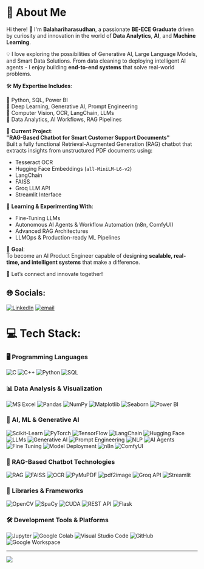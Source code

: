 # 💫 About Me

Hi there! 👋 I'm **Balahariharasudhan**, a passionate **BE-ECE Graduate** driven by curiosity and innovation in the world of **Data Analytics**, **AI**, and **Machine Learning**.

💡 I love exploring the possibilities of Generative AI, Large Language Models, and Smart Data Solutions. From data cleaning to deploying intelligent AI agents - I enjoy building **end-to-end systems** that solve real-world problems.

🛠️ **My Expertise Includes**:

 🔹 Python, SQL, Power BI  
 🔹 Deep Learning, Generative AI, Prompt Engineering  
 🔹 Computer Vision, OCR, LangChain, LLMs  
 🔹 Data Analytics, AI Workflows, RAG Pipelines

🚀 **Current Project**:  
**"RAG-Based Chatbot for Smart Customer Support Documents"**  
Built a fully functional Retrieval-Augmented Generation (RAG) chatbot that extracts insights from unstructured PDF documents using:
- Tesseract OCR  
- Hugging Face Embeddings (`all-MiniLM-L6-v2`)  
- LangChain  
- FAISS  
- Groq LLM API  
- Streamlit Interface  

🌱 **Learning & Experimenting With**:
- Fine-Tuning LLMs  
- Autonomous AI Agents & Workflow Automation (n8n, ComfyUI)  
- Advanced RAG Architectures  
- LLMOps & Production-ready ML Pipelines

🎯 **Goal**:  
To become an AI Product Engineer capable of designing **scalable, real-time, and intelligent systems** that make a difference.

🔗 Let’s connect and innovate together!

## 🌐 Socials:
[![LinkedIn](https://img.shields.io/badge/LinkedIn-%230077B5.svg?logo=linkedin&logoColor=white)](https://linkedin.com/in/balahariharasudhant) [![email](https://img.shields.io/badge/Email-D14836?logo=gmail&logoColor=white)](mailto:balahariharasudhan6095@gmail.com) 

# 💻 Tech Stack:

### 🖥️ Programming Languages
![C](https://img.shields.io/badge/C-%2300599C.svg?style=for-the-badge&logo=c&logoColor=white)
![C++](https://img.shields.io/badge/C++-%2300599C.svg?style=for-the-badge&logo=c%2B%2B&logoColor=white)
![Python](https://img.shields.io/badge/Python-3670A0?style=for-the-badge&logo=python&logoColor=ffdd54)
![SQL](https://img.shields.io/badge/SQL-4479A1?style=for-the-badge&logo=sqlite&logoColor=white)

### 📊 Data Analysis & Visualization
![MS Excel](https://img.shields.io/badge/MS%20Excel-217346?style=for-the-badge&logo=microsoft-excel&logoColor=white)
![Pandas](https://img.shields.io/badge/Pandas-%23150458.svg?style=for-the-badge&logo=pandas&logoColor=white)
![NumPy](https://img.shields.io/badge/NumPy-%23013243.svg?style=for-the-badge&logo=numpy&logoColor=white)
![Matplotlib](https://img.shields.io/badge/Matplotlib-ffffff.svg?style=for-the-badge&logo=matplotlib&logoColor=black)
![Seaborn](https://img.shields.io/badge/Seaborn-3776AB.svg?style=for-the-badge&logo=python&logoColor=white)
![Power BI](https://img.shields.io/badge/PowerBI-F2C811?style=for-the-badge&logo=powerbi&logoColor=black)

### 🤖 AI, ML & Generative AI
![Scikit-Learn](https://img.shields.io/badge/Scikit--Learn-F7931E?style=for-the-badge&logo=scikit-learn&logoColor=white)
![PyTorch](https://img.shields.io/badge/PyTorch-EE4C2C?style=for-the-badge&logo=PyTorch&logoColor=white)
![TensorFlow](https://img.shields.io/badge/TensorFlow-FF6F00?style=for-the-badge&logo=tensorflow&logoColor=white)
![LangChain](https://img.shields.io/badge/LangChain-000000?style=for-the-badge&logo=langchain&logoColor=white)
![Hugging Face](https://img.shields.io/badge/HuggingFace-FFD21F?style=for-the-badge&logo=huggingface&logoColor=black)
![LLMs](https://img.shields.io/badge/LLM-4B0082?style=for-the-badge&logo=openai&logoColor=white)
![Generative AI](https://img.shields.io/badge/GenerativeAI-DD1B16?style=for-the-badge&logo=python&logoColor=white)
![Prompt Engineering](https://img.shields.io/badge/Prompt%20Engineering-008000?style=for-the-badge&logo=openai&logoColor=white)
![NLP](https://img.shields.io/badge/NLP-FF6F91?style=for-the-badge&logo=spacy&logoColor=white)
![AI Agents](https://img.shields.io/badge/AI%20Agents-00CED1?style=for-the-badge&logo=openai&logoColor=white)
![Fine Tuning](https://img.shields.io/badge/Fine--Tuning-9932CC?style=for-the-badge&logo=openai&logoColor=white)
![Model Deployment](https://img.shields.io/badge/Deployment-4682B4?style=for-the-badge&logo=docker&logoColor=white)
![n8n](https://img.shields.io/badge/n8n-FF6633?style=for-the-badge&logo=n8n&logoColor=white)
![ComfyUI](https://img.shields.io/badge/ComfyUI-696969?style=for-the-badge&logo=python&logoColor=white)

### 📄 RAG-Based Chatbot Technologies
![RAG](https://img.shields.io/badge/RAG-%234B0082.svg?style=for-the-badge&logo=openai&logoColor=white)
![FAISS](https://img.shields.io/badge/FAISS-009688?style=for-the-badge&logo=vector&logoColor=white)
![OCR](https://img.shields.io/badge/Tesseract%20OCR-FF6F00?style=for-the-badge&logo=tesseract&logoColor=white)
![PyMuPDF](https://img.shields.io/badge/PyMuPDF-1f6f8b?style=for-the-badge&logo=python&logoColor=white)
![pdf2image](https://img.shields.io/badge/pdf2image-1d3557?style=for-the-badge&logo=pdf&logoColor=white)
![Groq API](https://img.shields.io/badge/Groq%20API-000000?style=for-the-badge&logo=openai&logoColor=white)
![Streamlit](https://img.shields.io/badge/Streamlit-FF4B4B?style=for-the-badge&logo=streamlit&logoColor=white)

### 🧰 Libraries & Frameworks
![OpenCV](https://img.shields.io/badge/OpenCV-%23white.svg?style=for-the-badge&logo=opencv&logoColor=white)
![SpaCy](https://img.shields.io/badge/SpaCy-09A3D5?style=for-the-badge&logo=spacy&logoColor=white)
![CUDA](https://img.shields.io/badge/CUDA-76B900?style=for-the-badge&logo=nvidia&logoColor=white)
![REST API](https://img.shields.io/badge/REST%20API-000000?style=for-the-badge&logo=api&logoColor=white)
![Flask](https://img.shields.io/badge/Flask-000000?style=for-the-badge&logo=flask&logoColor=white)

### 🛠️ Development Tools & Platforms
![Jupyter](https://img.shields.io/badge/Jupyter-F37626?style=for-the-badge&logo=jupyter&logoColor=white)
![Google Colab](https://img.shields.io/badge/Google%20Colab-F9AB00?style=for-the-badge&logo=google-colab&logoColor=white)
![Visual Studio Code](https://img.shields.io/badge/VS%20Code-007ACC?style=for-the-badge&logo=visual-studio-code&logoColor=white)
![GitHub](https://img.shields.io/badge/GitHub-181717?style=for-the-badge&logo=github&logoColor=white)
![Google Workspace](https://img.shields.io/badge/Google%20Suite-4285F4?style=for-the-badge&logo=google&logoColor=white)

---
[![](https://visitcount.itsvg.in/api?id=balahariharasudhan&icon=0&color=0)](https://visitcount.itsvg.in)

<!-- Proudly created with GPRM ( https://gprm.itsvg.in ) -->
